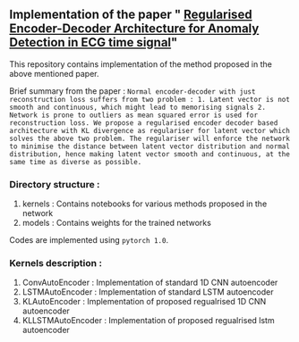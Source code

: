 ## Implementation of the paper " [Regularised Encoder-Decoder Architecture for Anomaly Detection in ECG time signal](https://ieeexplore.ieee.org/document/9066261)"

This repository contains implementation of the method proposed in the above mentioned paper.

Brief summary from the paper :
```Normal encoder-decoder with just reconstruction loss suffers from two problem : 1. Latent vector is not smooth and continuous, which might lead to memorising signals 2. Network is prone to outliers as mean squared error is used for reconstruction loss. We propose a regularised encoder decoder based architecture with KL divergence as regulariser for latent vector which solves the above two problem. The regulariser will enforce the network to minimise the distance between latent vector distribution and normal distribution, hence making latent vector smooth and continuous, at the same time as diverse as possible.```

### Directory structure :
1. kernels : Contains notebooks for various methods proposed in the network
2. models : Contains weights for the trained networks

Codes are implemented using `pytorch 1.0`.

### Kernels description :
1. ConvAutoEncoder : Implementation of standard 1D CNN autoencoder
2. LSTMAutoEncoder : Implementation of standard LSTM autoencoder
3. KLAutoEncoder : Implementation of proposed regualrised 1D CNN autoencoder
4. KLLSTMAutoEncoder : Implementation of proposed regualrised lstm autoencoder
